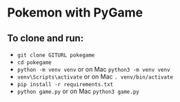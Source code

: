 # Pokemon with PyGame
## To clone and run:
- `git clone GITURL pokegame`
- `cd pokegame`
- `python -m venv venv` or on Mac `python3 -m venv venv`
- `venv\Scripts\activate` or on Mac `. venv/bin/activate`
- `pip install -r requirements.txt`
- `python game.py` or on Mac `python3 game.py`

